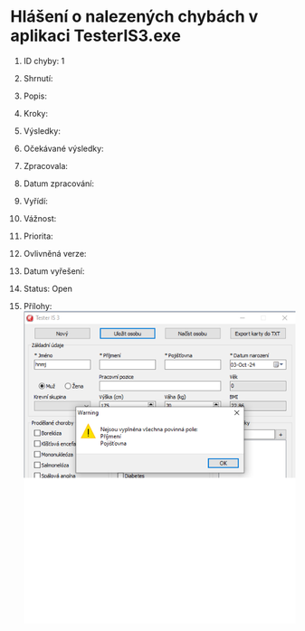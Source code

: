 # Hlášení o nalezených chybách v aplikaci TesterIS3.exe

1. ID chyby: 1

2. Shrnutí:

3. Popis:

4. Kroky:

5. Výsledky:

6. Očekávané výsledky:

7. Zpracovala:

8. Datum zpracování:

9. Vyřídí:

10. Vážnost:

11. Priorita:

12. Ovlivněná verze:

13. Datum vyřešení:

14. Status: Open

15. Přílohy:
![V chybove hlasce chybi datum narozeni](https://github.com/ZdenkaZ/ukol_QA_engineer/blob/main/name_without_birthd.png)



